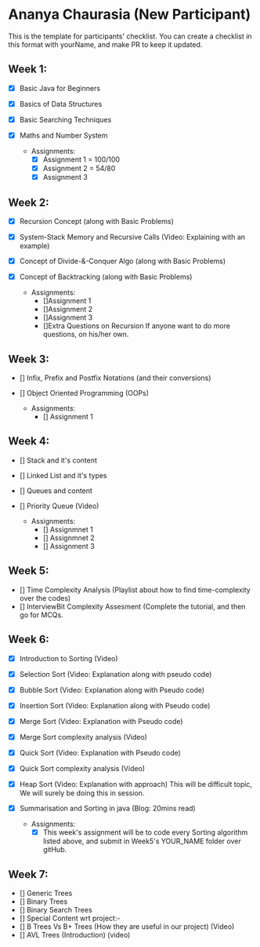 # Ananya Chaurasia  (New Participant)
This is the template for participants' checklist. You can create a checklist in this format with yourName, and make PR to keep it updated.

## Week 1:

- [x] Basic Java for Beginners
- [x] Basics of Data Structures
- [x] Basic Searching Techniques
- [x] Maths and Number System

  * Assignments:
    - [x] Assignment 1 = 100/100
    - [x] Assignment 2 = 54/80
    - [x] Assignment 3

 ## Week 2:

- [x] Recursion Concept (along with Basic Problems)
- [x] System-Stack Memory and Recursive Calls (Video: Explaining with an example)
- [x] Concept of Divide-&-Conquer Algo (along with Basic Problems)
- [x] Concept of Backtracking (along with Basic Problems)

   * Assignments:
     - []Assignment 1
     - []Assignment 2
     - []Assignment 3
     - []Extra Questions on Recursion If anyone want to do more questions, on his/her own.
      
 ## Week 3:
   
- [] Infix, Prefix and Postfix Notations (and their conversions)
- [] Object Oriented Programming (OOPs)

    * Assignments:
       - [] Assignment 1
       
 ##  Week 4:
 
- [] Stack and it's content
- [] Linked List and it's types
- [] Queues and content
- [] Priority Queue (Video)

   * Assignments:
       - [] Assignmnet 1
       - [] Assignmnet 2
       - [] Assignment 3
       
## Week 5:

- [] Time Complexity Analysis (Playlist about how to find time-complexity over the codes)
- [] InterviewBit Complexity Assesment (Complete the tutorial, and then go for MCQs.

## Week 6:

- [x] Introduction to Sorting (Video)
- [X] Selection Sort (Video: Explanation along with pseudo code)
- [x] Bubble Sort (Video: Explanation along with Pseudo code)
- [x] Insertion Sort (Video: Explanation along with Pseudo code)
- [x] Merge Sort (Video: Explanation with Pseudo code)
- [x] Merge Sort complexity analysis (Video)
- [x] Quick Sort (Video: Explanation with Pseudo code)
- [x] Quick Sort complexity analysis (Video)
- [x] Heap Sort (Video: Explanation with approach) This will be difficult topic, We will surely be doing this in session.
- [x] Summarisation and Sorting in java (Blog: 20mins read)

   * Assignments: 
     - [x] This week's assignment will be to code every Sorting algorithm listed above, and submit in Week5's YOUR_NAME folder over gitHub.
     
## Week 7:

- [] Generic Trees
- [] Binary Trees
- [] Binary Search Trees
- [] Special Content wrt project:-
- [] B Trees Vs B+ Trees (How they are useful in our project) (Video)
- [] AVL Trees (Introduction) (video)
